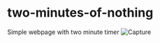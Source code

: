 # two-minutes-of-nothing
Simple webpage with two minute timer
![Capture](https://user-images.githubusercontent.com/44953808/120905122-9be79800-c658-11eb-93d9-24f9e1a90ea9.PNG)

